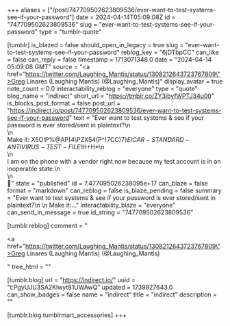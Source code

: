 +++
aliases = ["/post/747709502623809536/ever-want-to-test-systems-see-if-your-password"]
date = 2024-04-14T05:09:08Z
id = "747709502623809536"
slug = "ever-want-to-test-systems-see-if-your-password"
type = "tumblr-quote"

[tumblr]
is_blazed = false
should_open_in_legacy = true
slug = "ever-want-to-test-systems-see-if-your-password"
reblog_key = "6jDTbpCC"
can_like = false
can_reply = false
timestamp = 1713071348.0
date = "2024-04-14 05:09:08 GMT"
source = "<a href=\"https://twitter.com/Laughing_Mantis/status/1308212643723767809\">Greg Linares (Laughing Mantis) (@Laughing_Mantis)</a>"
display_avatar = true
note_count = 0.0
interactability_reblog = "everyone"
type = "quote"
blog_name = "indirect"
short_url = "https://tmblr.co/ZY3jbyfWPTJ34u00"
is_blocks_post_format = false
post_url = "https://indirect.io/post/747709502623809536/ever-want-to-test-systems-see-if-your-password"
text = "Ever want to test systems &amp; see if your password is ever stored/sent in plaintext?\n<br/>\n<br/>Make it: X5O!P%@AP[4\\PZX54(P^)7CC)7}$EICAR-STANDARD-ANTIVIRUS-TEST-FILE!$H+H*\n<br/>\n<br/>I am on the phone with a vendor right now because my test account is in an inoperable state.\n<br/>\n<br/>🧐"
state = "published"
id = 7.477095026238095e+17
can_blaze = false
format = "markdown"
can_reblog = false
is_blaze_pending = false
summary = "Ever want to test systems & see if your password is ever stored/sent in plaintext?\n \n Make it:..."
interactability_blaze = "everyone"
can_send_in_message = true
id_string = "747709502623809536"

[tumblr.reblog]
comment = "<p><a href=\"https://twitter.com/Laughing_Mantis/status/1308212643723767809\">Greg Linares (Laughing Mantis) (@Laughing_Mantis)</a></p>"
tree_html = ""

[tumblr.blog]
url = "https://indirect.io/"
uuid = "t:PgyUJU3SA2Klwyt81UWAwQ"
updated = 1739927643.0
can_show_badges = false
name = "indirect"
title = "indirect"
description = ""

[tumblr.blog.tumblrmart_accessories]
+++
